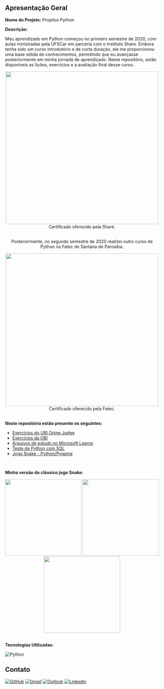 ## Apresentação Geral

**Nome do Projeto:** Projetos Python

**Descrição:**

Meu aprendizado em Python começou no primeiro semestre de 2020, com aulas ministradas pela UFSCar em parceria com o Instituto Share. 
Embora tenha sido um curso introdutório e de curta duração, ele me proporcionou uma base sólida de conhecimentos, permitindo que eu 
avançasse posteriormente em minha jornada de aprendizado. Neste repositório, estão disponíveis as lições, exercícios e a avaliação 
final desse curso.

<div align='center'>
  <img src="./ShareUFSCar/Certificado.png" width='500'>
  <br>
  Certificado oferecido pela Share.
</div>

<br>

<div align='center'>
  <p>Posteriormente, no segundo semestre de 2020 realizei outro curso de Python na Fatec de Santana de Parnaíba.</p>
  <img src="./Fatec/Certificado%20Edson%20Isaac%20Jos%C3%A9%20Francisco.jpg" width='500'>
  <br>
  Certificado oferecido pela Fatec.
</div>

<br>

**Neste repositório estão presente os seguintes:**
- [Exercícios do URI Onine Judge](https://github.com/Edssaac/PythonProjetos/tree/master/URI%20e%20OBI)
- [Exercícios da OBI](https://github.com/Edssaac/PythonProjetos/tree/master/URI%20e%20OBI)
- [Arquivos de estudo no Microsoft Learns](https://github.com/Edssaac/PythonProjetos/tree/master/Fun%C3%A7%C3%B5es%20Variadas)
- [Teste de Python com SQL](https://github.com/Edssaac/PythonProjetos/tree/master/passwords)
- [Jogo Snake - Python/Pygame](https://github.com/Edssaac/PythonProjetos/tree/master/Snake2.0)

<br>

**Minha versão do clássico jogo Snake:**
<div align="center">
  <img src="./Snake2.0/snake_menu.png" width='250'>
  <img src="./Snake2.0/snake_game.png" width='250'>
  <img src="./Snake2.0/snake_gameover.png" width='250'>
</div>

<br>

**Tecnologias Utilizadas:**

![Python](https://img.shields.io/badge/Python-FFD43B?style=for-the-badge&logo=python&logoColor=blue)

## Contato

[![GitHub](https://img.shields.io/badge/GitHub-100000?style=for-the-badge&logo=github&logoColor=white)](https://github.com/edssaac)
[![Gmail](https://img.shields.io/badge/Gmail-D14836?style=for-the-badge&logo=gmail&logoColor=white)](mailto:edssaac@gmail.com)
[![Outlook](https://img.shields.io/badge/Outlook-0078D4?style=for-the-badge&logo=microsoft-outlook&logoColor=white)](mailto:edssaac@outlook.com)
[![Linkedin](https://img.shields.io/badge/LinkedIn-black.svg?style=for-the-badge&logo=linkedin&color=informational)](https://www.linkedin.com/in/edssaac)
